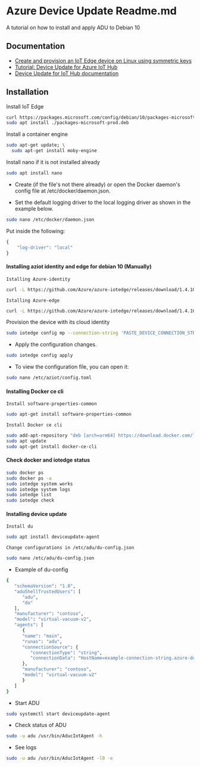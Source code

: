 
# Azure Device Update Readme.md

A tutorial on how to install and apply ADU to Debian 10


## Documentation

 - [Create and provision an IoT Edge device on Linux using symmetric keys](https://learn.microsoft.com/en-us/azure/iot-edge/how-to-provision-single-device-linux-symmetric?view=iotedge-1.4&amp%3Btabs=azure-portal%2Cubuntu&tabs=azure-portal%2Cubuntu)
 - [Tutorial: Device Update for Azure IoT Hub](https://learn.microsoft.com/en-us/azure/iot-hub-device-update/device-update-simulator)
 - [Device Update for IoT Hub documentation](https://learn.microsoft.com/en-us/azure/iot-hub-device-update/)
## Installation

 Install IoT Edge
```bash
curl https://packages.microsoft.com/config/debian/10/packages-microsoft-prod.deb > ./packages-microsoft-prod.deb
sudo apt install ./packages-microsoft-prod.deb
```
Install a container engine
```bash
sudo apt-get update; \
  sudo apt-get install moby-engine
```

Install nano if it is not installed already
```bash
sudo apt install nano
```
- Create (if the file's not there already) or open the Docker daemon's config file at /etc/docker/daemon.json.

- Set the default logging driver to the local logging driver as shown in the example below.
```bash
sudo nano /etc/docker/daemon.json
```
Put inside the following:
```javascript
{
    "log-driver": "local"
}
```
#### Installing aziot identity and edge for debian 10 (Manually)

``` Istalling Azure-identity ```
```bash
curl -L https://github.com/Azure/azure-iotedge/releases/download/1.4.10/aziot-identity-service_1.4.4-1_debian10_arm64.deb -o aziot-identity-service.deb && sudo apt-get install ./aziot-identity-service.deb
```
``` Istalling Azure-edge ```
```bash
curl -L https://github.com/Azure/azure-iotedge/releases/download/1.4.10/aziot-edge_1.4.10-1_debian10_arm64.deb -o aziot-edge.deb && sudo apt-get install ./aziot-edge.deb
```
Provision the device with its cloud identity
```bash
sudo iotedge config mp --connection-string 'PASTE_DEVICE_CONNECTION_STRING_HERE'
```
- Apply the configuration changes.
```bash
sudo iotedge config apply
```
- To view the configuration file, you can open it:
```bash
sudo nano /etc/aziot/config.toml
```

#### Installing Docker ce cli

``` Install software-properties-common ```
```bash
sudo apt-get install software-properties-common
```

``` Install Docker ce cli ```
```bash
sudo add-apt-repository "deb [arch=arm64] https://download.docker.com/linux/debian buster stable"
sudo apt update
sudo apt-get install docker-ce-cli
```

#### Check docker and iotedge status
```bash
sudo docker ps
sudo docker ps -a
sudo iotedge system works
sudo iotedge system logs
sudo iotedge list
sudo iotedge check
```

#### Installing device update

``` Install du ```
```bash
sudo apt install deviceupdate-agent
```
``` Change configurations in /etc/adu/du-config.json ```

```bash
sudo nano /etc/adu/du-config.json
```

- Example of du-config
```bash
{
   "schemaVersion": "1.0",
   "aduShellTrustedUsers": [
      "adu",
      "do"
   ],
   "manufacturer": "contoso",
   "model": "virtual-vacuum-v2",
   "agents": [
      {
      "name": "main",
      "runas": "adu",
      "connectionSource": {
         "connectionType": "string",
         "connectionData": "HostName=example-connection-string.azure-devices.net;DeviceId=example-device;SharedAccessKey=M5oK/rOP12aB5678YMWv5vFWHFGJFwE8YU6u0uTnrmU=" 
      },
      "manufacturer": "contoso",
      "model": "virtual-vacuum-v2"
      }
   ]
}  
```

- Start ADU
```bash
sudo systemctl start deviceupdate-agent
```

- Check status of ADU
```bash
sudo -u adu /usr/bin/AducIotAgent -h 
```

- See logs
```bash
sudo -u adu /usr/bin/AducIotAgent -l0 -e
```
